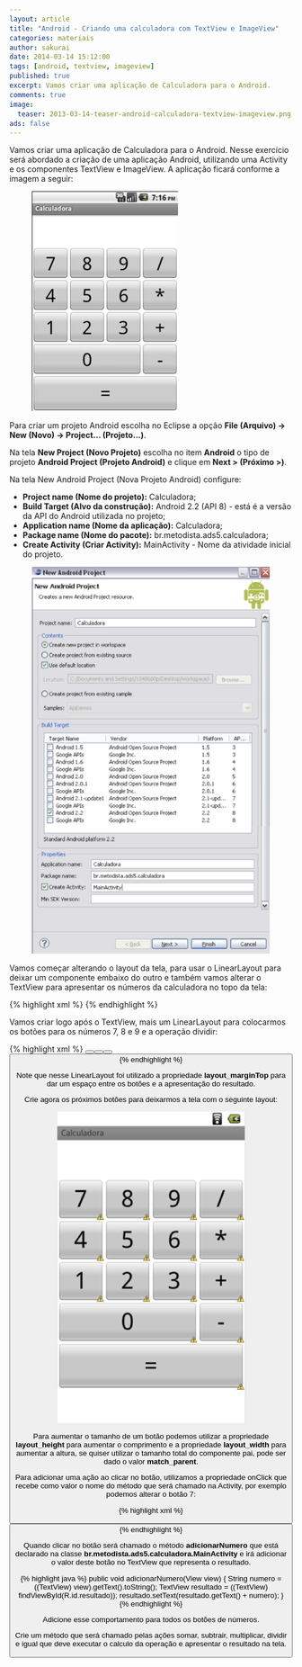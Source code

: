 ```yaml
---
layout: article
title: "Android - Criando uma calculadora com TextView e ImageView"
categories: materiais
author: sakurai
date: 2014-03-14 15:12:00
tags: [android, textview, imageview]
published: true
excerpt: Vamos criar uma aplicação de Calculadora para o Android.
comments: true
image:
  teaser: 2013-03-14-teaser-android-calculadora-textview-imageview.png
ads: false
---
```


Vamos criar uma aplicação de Calculadora para o Android. Nesse exercício será abordado a criação de uma aplicação Android, utilizando uma Activity e os componentes TextView e ImageView. A aplicação ficará conforme a imagem a seguir:

<figure>
    <a href="/images/2013-03-14-android-calculadora-textview-imageview-01.png"><img src="/images/2013-03-14-android-calculadora-textview-imageview-01.png" alt="Aplicativo de Calculadora Android."></a>
</figure>

Para criar um projeto Android escolha no Eclipse a opção **File (Arquivo) → New (Novo) → Project... (Projeto...)**.

Na tela **New Project (Novo Projeto)** escolha no item **Android** o tipo de projeto **Android Project (Projeto Android)** e clique em **Next > (Próximo >)**.

Na tela New Android Project (Nova Projeto Android) configure:

* **Project name (Nome do projeto):** Calculadora;
* **Build Target (Alvo da construção):** Android 2.2 (API 8) - está é a versão da API do Android utilizada no projeto;
* **Application name (Nome da aplicação):** Calculadora;
* **Package name (Nome do pacote):** br.metodista.ads5.calculadora;
* **Create Activity (Criar Activity):** MainActivity - Nome da atividade inicial do projeto.

<figure>
    <a href="/images/2013-03-14-android-calculadora-textview-imageview-02.png"><img src="/images/2013-03-14-android-calculadora-textview-imageview-02.png" alt="Novo projeto Android."></a>
</figure>

Vamos começar alterando o layout da tela, para usar o LinearLayout para deixar um componente embaixo do outro e também vamos alterar o TextView para apresentar os números da calculadora no topo da tela:

{% highlight xml %}
<LinearLayout xmlns:android="http://schemas.android.com/apk/res/android"
    xmlns:tools="http://schemas.android.com/tools"
    android:layout_width="match_parent"
    android:layout_height="match_parent"
    android:orientation="vertical" >
    <TextView
        android:id="@+id/resultado"
        android:layout_width="match_parent"
        android:layout_height="wrap_content"
        android:textAppearance="?android:attr/textAppearanceLarge"
        android:scrollHorizontally="true"
        android:textSize="40dp"/>
</LinearLayout>
{% endhighlight %}

Vamos criar logo após o TextView, mais um LinearLayout para colocarmos os botões para os números 7, 8 e 9 e a operação dividir:

{% highlight xml %}
<LinearLayout
    android:layout_width="match_parent"
    android:layout_height="wrap_content"
    android:layout_marginTop="20dp"
    android:gravity="center_horizontal" >
    <Button
        android:id="@+id/button1"
        android:layout_width="80dp"
        android:layout_height="70dp"
        android:text="7"
        android:textSize="40dp" />
    <Button
        android:id="@+id/button2"
        android:layout_width="80dp"
        android:layout_height="70dp"
        android:text="8"
        android:textSize="40dp" />
    <Button
        android:id="@+id/button3"
        android:layout_width="80dp"
        android:layout_height="70dp"
        android:text="9"
        android:textSize="40dp" />
    <Button
        android:id="@+id/dividir"
        android:layout_width="80dp"
        android:layout_height="70dp"
        android:text="/"
        android:textSize="40dp" />
</LinearLayout>
{% endhighlight %}

Note que nesse LinearLayout foi utilizado a propriedade **layout_marginTop** para dar um espaço entre os botões e a apresentação do resultado.

Crie agora os próximos botões para deixarmos a tela com o seguinte layout:

<figure>
    <a href="/images/2013-03-14-android-calculadora-textview-imageview-03.png"><img src="/images/2013-03-14-android-calculadora-textview-imageview-03.png" alt="Layout da calculadora."></a>
</figure>

Para aumentar o tamanho de um botão podemos utilizar a propriedade **layout_height** para aumentar o comprimento e a propriedade **layout_width** para aumentar a altura, se quiser utilizar o tamanho total do componente pai, pode ser dado o valor **match_parent**.

Para adicionar uma ação ao clicar no botão, utilizamos a propriedade onClick que recebe como valor o nome do método que será chamado na Activity, por exemplo podemos alterar o botão 7:

{% highlight xml %}
<Button
    android:id="@+id/button1"
    android:layout_width="80dp"
    android:layout_height="70dp"
    android:text="7"
    android:textSize="40dp"
    android:onClick="adicionarNumero"/>
{% endhighlight %}

Quando clicar no botão será chamado o método **adicionarNumero** que está declarado na classe **br.metodista.ads5.calculadora.MainActivity** e irá adicionar o valor deste botão no TextView que representa o resultado.

{% highlight java %}
public void adicionarNumero(View view) {
    String numero = ((TextView) view).getText().toString();
    TextView resultado = ((TextView) findViewById(R.id.resultado));
    resultado.setText(resultado.getText() + numero);
}
{% endhighlight %}

Adicione esse comportamento para todos os botões de números.

Crie um método que será chamado pelas ações somar, subtrair, multiplicar, dividir  e igual que deve executar o calculo da operação e apresentar o resultado na tela.
